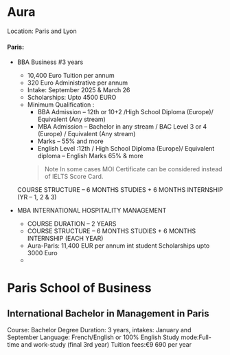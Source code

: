 


# Aura
Location: Paris and Lyon

#### Paris:

- BBA Business #3 years
  - 10,400 Euro Tuition  per annum
  - 320 Euro Administrative per annum
  - Intake: September 2025 & March 26
  - Scholarships: Upto 4500 EURO
  - Minimum Qualification :
      - BBA Admission – 12th or 10+2 /High School Diploma (Europe)/ Equivalent (Any stream)
      - MBA Admission – Bachelor in any stream / BAC Level 3 or 4 (Europe) / Equivalent (Any stream)
      - Marks – 55% and more
      - English Level :12th / High School Diploma (Europe)/ Equivalent diploma – English Marks 65% & more
    > Note In some cases MOI Certificate can be considered instead of IELTS Score Card.

  COURSE STRUCTURE
  – 6 MONTHS STUDIES + 6 MONTHS INTERNSHIP (YR – 1, 2 & 3)  


- MBA INTERNATIONAL HOSPITALITY MANAGEMENT


  - COURSE DURATION – 2 YEARS
  - COURSE STRUCTURE – 6 MONTHS STUDIES + 6 MONTHS INTERNSHIP (EACH YEAR)
  - Aura-Paris: 11,400 EUR per annum int student Scholarships upto 3000 Euro
  - 


# Paris School of Business

## International Bachelor in Management in Paris


Course: Bachelor Degree
Duration: 3 years, 
intakes: January and September
Language: French/English or 100% English
Study mode:Full-time and work-study (final 3rd year)
Tuition fees:€9 690 per year




























